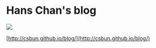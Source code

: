 # Hans Chan's blog

![](http://csbun.github.io/blog/gallery/logo/csbun.png)

[http://csbun.github.io/blog/](http://csbun.github.io/blog/)
